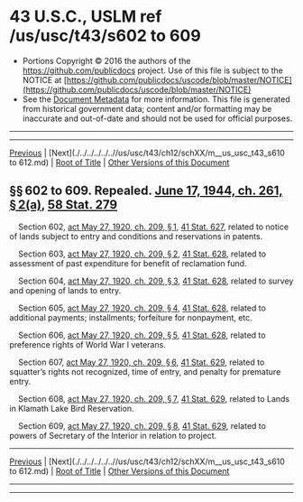 ---
---

# 43 U.S.C., USLM ref /us/usc/t43/s602 to 609

* Portions Copyright © 2016 the authors of the https://github.com/publicdocs project.
  Use of this file is subject to the NOTICE at [https://github.com/publicdocs/uscode/blob/master/NOTICE](https://github.com/publicdocs/uscode/blob/master/NOTICE)
* See the [Document Metadata](././../../../../..//README.md) for more information.
  This file is generated from historical government data; content and/or formatting may be inaccurate and out-of-date and should not be used for official purposes.

----------
----------

[Previous](./../../../../..//us/usc/t43/ch12/schXX/m__us_usc_t43_s601.md) | [Next](./../../../../..//us/usc/t43/ch12/schXX/m__us_usc_t43_s610 to 612.md) | [Root of Title](./../../../../../) | [Other Versions of this Document](https://publicdocs.github.io/go/links?ns=uslm&ref=%2Fus%2Fusc%2Ft43%2Fs602+to+609)

## §§ 602 to 609. Repealed. [June 17, 1944, ch. 261, § 2(a)][/us/act/1944-06-17/ch261/s2/a], [58 Stat. 279][/us/stat/58/279]

    Section 602, [act May 27, 1920, ch. 209, § 1][/us/act/1920-05-27/ch209/s1], [41 Stat. 627][/us/stat/41/627], related to notice of lands subject to entry and conditions and reservations in patents.

    Section 603, [act May 27, 1920, ch. 209, § 2][/us/act/1920-05-27/ch209/s2], [41 Stat. 628][/us/stat/41/628], related to assessment of past expenditure for benefit of reclamation fund.

    Section 604, [act May 27, 1920, ch. 209, § 3][/us/act/1920-05-27/ch209/s3], [41 Stat. 628][/us/stat/41/628], related to survey and opening of lands to entry.

    Section 605, [act May 27, 1920, ch. 209, § 4][/us/act/1920-05-27/ch209/s4], [41 Stat. 628][/us/stat/41/628], related to additional payments; installments; forfeiture for nonpayment, etc.

    Section 606, [act May 27, 1920, ch. 209, § 5][/us/act/1920-05-27/ch209/s5], [41 Stat. 628][/us/stat/41/628], related to preference rights of World War I veterans.

    Section 607, [act May 27, 1920, ch. 209, § 6][/us/act/1920-05-27/ch209/s6], [41 Stat. 629][/us/stat/41/629], related to squatter’s rights not recognized, time of entry, and penalty for premature entry.

    Section 608, [act May 27, 1920, ch. 209, § 7][/us/act/1920-05-27/ch209/s7], [41 Stat. 629][/us/stat/41/629], related to Lands in Klamath Lake Bird Reservation.

    Section 609, [act May 27, 1920, ch. 209, § 8][/us/act/1920-05-27/ch209/s8], [41 Stat. 629][/us/stat/41/629], related to powers of Secretary of the Interior in relation to project.

----------

[Previous](./../../../../..//us/usc/t43/ch12/schXX/m__us_usc_t43_s601.md) | [Next](./../../../../..//us/usc/t43/ch12/schXX/m__us_usc_t43_s610 to 612.md) | [Root of Title](./../../../../../) | [Other Versions of this Document](https://publicdocs.github.io/go/links?ns=uslm&ref=%2Fus%2Fusc%2Ft43%2Fs602+to+609)

----------
----------

[/us/act/1944-06-17/ch261/s2/a]: https://publicdocs.github.io/go/links?ns=uslm&ref=%2Fus%2Fact%2F1944-06-17%2Fch261%2Fs2%2Fa
[/us/stat/58/279]: https://publicdocs.github.io/go/links?ns=uslm&ref=%2Fus%2Fstat%2F58%2F279
[/us/act/1920-05-27/ch209/s1]: https://publicdocs.github.io/go/links?ns=uslm&ref=%2Fus%2Fact%2F1920-05-27%2Fch209%2Fs1
[/us/stat/41/627]: https://publicdocs.github.io/go/links?ns=uslm&ref=%2Fus%2Fstat%2F41%2F627
[/us/act/1920-05-27/ch209/s2]: https://publicdocs.github.io/go/links?ns=uslm&ref=%2Fus%2Fact%2F1920-05-27%2Fch209%2Fs2
[/us/stat/41/628]: https://publicdocs.github.io/go/links?ns=uslm&ref=%2Fus%2Fstat%2F41%2F628
[/us/act/1920-05-27/ch209/s3]: https://publicdocs.github.io/go/links?ns=uslm&ref=%2Fus%2Fact%2F1920-05-27%2Fch209%2Fs3
[/us/stat/41/628]: https://publicdocs.github.io/go/links?ns=uslm&ref=%2Fus%2Fstat%2F41%2F628
[/us/act/1920-05-27/ch209/s4]: https://publicdocs.github.io/go/links?ns=uslm&ref=%2Fus%2Fact%2F1920-05-27%2Fch209%2Fs4
[/us/stat/41/628]: https://publicdocs.github.io/go/links?ns=uslm&ref=%2Fus%2Fstat%2F41%2F628
[/us/act/1920-05-27/ch209/s5]: https://publicdocs.github.io/go/links?ns=uslm&ref=%2Fus%2Fact%2F1920-05-27%2Fch209%2Fs5
[/us/stat/41/628]: https://publicdocs.github.io/go/links?ns=uslm&ref=%2Fus%2Fstat%2F41%2F628
[/us/act/1920-05-27/ch209/s6]: https://publicdocs.github.io/go/links?ns=uslm&ref=%2Fus%2Fact%2F1920-05-27%2Fch209%2Fs6
[/us/stat/41/629]: https://publicdocs.github.io/go/links?ns=uslm&ref=%2Fus%2Fstat%2F41%2F629
[/us/act/1920-05-27/ch209/s7]: https://publicdocs.github.io/go/links?ns=uslm&ref=%2Fus%2Fact%2F1920-05-27%2Fch209%2Fs7
[/us/stat/41/629]: https://publicdocs.github.io/go/links?ns=uslm&ref=%2Fus%2Fstat%2F41%2F629
[/us/act/1920-05-27/ch209/s8]: https://publicdocs.github.io/go/links?ns=uslm&ref=%2Fus%2Fact%2F1920-05-27%2Fch209%2Fs8
[/us/stat/41/629]: https://publicdocs.github.io/go/links?ns=uslm&ref=%2Fus%2Fstat%2F41%2F629



